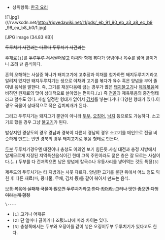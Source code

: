   * 상위항목: [한국 요리](%ED%95%9C%EA%B5%AD%20%EC%9A%94%EB%A6%AC.md)  

![1.jpg](//rv.wkcdn.net/http://rigvedawiki.net/r1/pds/_eb_91_90_eb_a3_a8_ec_b9
_98_ea_b8_b0/1.jpg)

[JPG image (34.83 KB)]

<del>두루치기 사건과는 다르다 두루치기 사건과는</del>

주재료`[1]`를 <del>두루두루 쳐서</del>썰어넣고 야채와 함께 볶다가 양념이나 육수를 넣어 끓이거나 조려 낸 음식이다.

흔히 오해하는 사실중 하나가 돼지고기에 고추장과 야채를 첨가하면 돼지두루치기라고 알려져 있지만 돼지두루치기는 생으로 야채와 고기를 볶다가
육수 혹은 양념을 부어 졸여낸 음식을 말한다. 즉, 고기를 재운다음에 굽는 경우가 많은
[돼지불고기](%EB%8F%BC%EC%A7%80%EB%B6%88%EA%B3%A0%EA%B8%B0.md)나
[제육볶음](%EC%A0%9C%EC%9C%A1%EB%B3%B6%EC%9D%8C.md)에 비하면 원재료의 맛이 상대적으로 살아있는
편이다.`[2]` 즉 [전골](%EC%A0%84%EA%B3%A8.md)과 제육볶음의 중간형태라고 할수도 있다. 사실 일정한 형태가
없어서 [김치](%EA%B9%80%EC%B9%98.md)를 넣는다거나 다양한 형태가 있다.이 경우 국물이 상대적으로 적은 김치찌개가
된다.

그리고 두루치기는 돼지고기 뿐만이 아니라 [두부](%EB%91%90%EB%B6%80.md),
[오징어](%EC%98%A4%EC%A7%95%EC%96%B4.md), [낙지](%EB%82%99%EC%A7%80.md) 등으로도
가능하다. 소고기로 했을 경우 그냥 [불고기](%EB%B6%88%EA%B3%A0%EA%B8%B0.md)가 된다.

발상지인 경상도의 경우 경남과 경북이 다른데 경남의 경우 소고기를 메인으로 전골 비슷하게 만드는 반면 경북의 경우 돼지고기로 볶음 형태로
만든다.

[두부](%EB%91%90%EB%B6%80.md) 두루치기경우엔 대전이나 충청도 이외엔 보기 힘든듯.사실 대전과 충정 지방에서
알게모르게 지정된 지역특산음식이긴 한데 그쪽 주민이라도 젊은 층은 잘 모르는 사실이다.(...) 두부를 다 건져먹으면 남은 양념에 칼국수나
우동사리를 넣어먹는 것도 특징`[3]`

제주도의 두루치기는 타 지방과는 사뭇 다르다. 양념한 고기를 불판 위에서 어느 정도 익힌 후 다른 재료(파, 콩나물, 무채, 김치 등)를
같이 볶아서 만드는 음식.

<del>보통 볶음에 실패해 국물이 많으면 두루치기라고 한다 [카더라](%EC%B9%B4%EB%8D%94%EB%9D%BC.md).
그러나 맛만 좋으면 다행이라는게 함정</del>

`\----`

  * `[1]` 고기나 어패류
  * `[2]` 단 얼마나 끓이거나 조렸느냐에 따라 차이는 있다.
  * `[3]` 충청쪽에서는 두부와 오징어를 같이 넣은 오징어두부 두루치기가 있다고도 한다.

